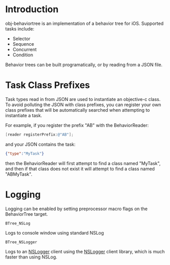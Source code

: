 # Introduction

obj-behaviortree is an implementation of a behavior tree for iOS. Supported tasks include:

* Selector
* Sequence
* Concurrent
* Condition

Behavior trees can be built programatically, or by reading from a JSON file.

# Task Class Prefixes

Task types read in from JSON are used to instantiate an objective-c class. To avoid polluting the JSON with class prefixes, you can register your own class prefixes that will be automatically searched when attempting to instantiate a task.

For example, if you register the prefix "AB" with the BehaviorReader:

```objective-c
[reader registerPrefix:@"AB"];
```

and your JSON contains the task:

```json
{"type":"MyTask"}
```

then the BehaviorReader will first attempt to find a class named "MyTask", and then if that class does not exist it will attempt to find a class named "ABMyTask".

# Logging

Logging can be enabled by setting preprocessor macro flags on the BehaviorTree target.

    BTree_NSLog

Logs to console window using standard NSLog
 
    BTree_NSLogger
    
Logs to an [NSLogger] client using the [NSLogger] client library, which is much faster than using NSLog.

[NSLogger]: https://github.com/fpillet/NSLogger